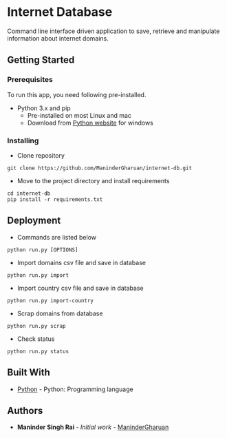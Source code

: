 # Internet Database

Command line interface driven application to save, retrieve and manipulate information about internet domains.

## Getting Started

### Prerequisites

To run this app, you need following pre-installed.

- Python 3.x and pip
    - Pre-installed on most Linux and mac
    - Download from [Python website](https://www.python.org/getit/) for windows

### Installing

- Clone repository

```
git clone https://github.com/ManinderGharuan/internet-db.git
```

- Move to the project directory and install requirements

```
cd internet-db
pip install -r requirements.txt
```

## Deployment

- Commands are listed below

```
python run.py [OPTIONS]
```

- Import domains csv file and save in database

```
python run.py import
```

- Import country csv file and save in database

```
python run.py import-country
```

- Scrap domains from database

```
python run.py scrap
```

- Check status

```
python run.py status
```

## Built With

* [Python](https://www.python.org/) - Python: Programming language

## Authors

* **Maninder Singh Rai** - *Initial work* - [ManinderGharuan](https://github.com/ManinderGharuan)
